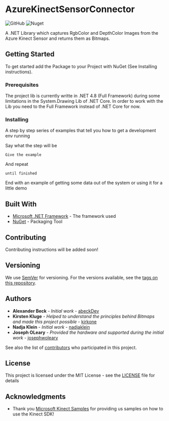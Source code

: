 # AzureKinectSensorConnector
![GitHub](https://img.shields.io/github/license/abeckDev/AzureKinectSensorConnector)
![Nuget](https://img.shields.io/nuget/dt/AbeckDev.AzureKinectSensorConnector)

A .NET Library which captures RgbColor and DepthColor Images from the Azure Kinect Sensor and returns them as Bitmaps.

## Getting Started

To get started add the Package to your Project with NuGet (See Installing instructions).

### Prerequisites

The project lib is currently writte in .NET 4.8 (Full Framework) during some limitations in the System.Drawing Lib of .NET Core.
In order to work with the Lib you need to the Full Framework instead of .NET Core for now.

### Installing

A step by step series of examples that tell you how to get a development env running

Say what the step will be

```
Give the example
```

And repeat

```
until finished
```

End with an example of getting some data out of the system or using it for a little demo

## Built With

* [Microsoft .NET Framework](https://dotnet.microsoft.com/) - The framework used
* [NuGet](https://www.nuget.org/) - Packaging Tool

## Contributing

Contributing instructions will be added soon!

## Versioning

We use [SemVer](http://semver.org/) for versioning. For the versions available, see the [tags on this repository](https://github.com/your/project/tags). 

## Authors

* **Alexander Beck** - *Initial work* - [abeckDev](https://github.com/abeckdev)
* **Kirsten Kluge** - *Helped to understand the principles behind Bitmaps and made this project possible* - [kirkone](https://github.com/kirkone)
* **Nadja Klein** - *Initial work* - [nadjaklein](https://github.com/nadjaklein)
* **Joseph OLeary** - *Provided the hardware and supported during the initial work* - [josephwoleary](https://github.com/josephwoleary)

See also the list of [contributors](https://github.com/abeckDev/AzureKinectSensorConnector/contributors) who participated in this project.

## License

This project is licensed under the MIT License - see the [LICENSE](LICENSE) file for details

## Acknowledgments

* Thank you [Microsoft Kinect Samples](https://github.com/microsoft/Azure-Kinect-Samples) for providing us samples on how to use the Kinect SDK!
